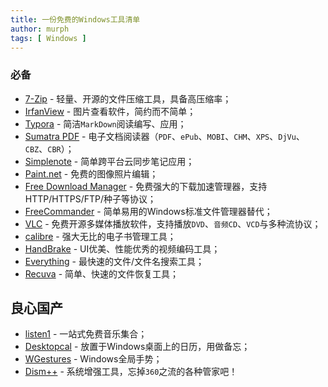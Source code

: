 ```yaml
---
title: 一份免费的Windows工具清单
author: murph
tags: [ Windows ]
---
```


### 必备

- [7-Zip](https://www.7-zip.org/) - 轻量、开源的文件压缩工具，具备高压缩率；
- [IrfanView](http://www.irfanview.com/) - 图片查看软件，简约而不简单；
- [Typora](https://typora.io/) - 简洁`MarkDown`阅读编写、应用；
- [Sumatra PDF](http://www.sumatrapdfreader.org/free-pdf-reader.html) - 电子文档阅读器（`PDF`、`ePub`、`MOBI`、`CHM`、`XPS`、`DjVu`、`CBZ`、`CBR`）；
- [Simplenote](https://simplenote.com/) - 简单跨平台云同步笔记应用；
- [Paint.net](https://www.getpaint.net/index.html) - 免费的图像照片编辑；
- [Free Download Manager](http://www.freedownloadmanager.org/) - 免费强大的下载加速管理器，支持HTTP/HTTPS/FTP/种子等协议；
- [FreeCommander](http://freecommander.com/en/summary/) - 简单易用的Windows标准文件管理器替代；
- [VLC](http://www.videolan.org/vlc/index.html) - 免费开源多媒体播放软件，支持播放`DVD`、`音频CD`、`VCD`与多种流协议；
- [calibre](http://calibre-ebook.com/) - 强大无比的电子书管理工具；
- [HandBrake](http://handbrake.fr/) - UI优美、性能优秀的视频编码工具；
- [Everything](http://www.voidtools.com/) - 最快速的文件/文件名搜索工具；
- [Recuva](https://www.piriform.com/recuva) - 简单、快速的文件恢复工具；

## 良心国产

- [listen1](http://listen1.github.io/listen1) - 一站式免费音乐集合；
- [Desktopcal](http://www.desktopcal.com/zh) - 放置于Windows桌面上的日历，用做备忘；
- [WGestures](http://www.yingdev.com/projects/wgestures) - Windows全局手势；
- [Dism++](https://www.chuyu.me/) - 系统增强工具，忘掉`360`之流的各种管家吧！